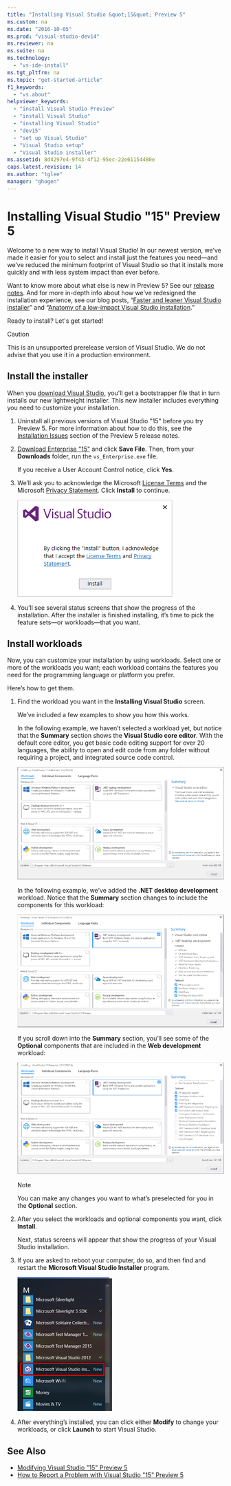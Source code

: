 ```yaml
---
title: "Installing Visual Studio &quot;15&quot; Preview 5"
ms.custom: na
ms.date: "2016-10-05"
ms.prod: "visual-studio-dev14"
ms.reviewer: na
ms.suite: na
ms.technology: 
  - "vs-ide-install"
ms.tgt_pltfrm: na
ms.topic: "get-started-article"
f1_keywords: 
  - "vs.about"
helpviewer_keywords: 
  - "install Visual Studio Preview"
  - "install Visual Studio"
  - "installing Visual Studio"
  - "dev15"
  - "set up Visual Studio"
  - "Visual Studio setup"
  - "Visual Studio installer"
ms.assetid: 8d4297e4-9f43-4f12-95ec-22e61154480e
caps.latest.revision: 14
ms.author: "tglee"
manager: "ghogen"
---
```

# Installing Visual Studio &quot;15&quot; Preview 5
Welcome to a new way to install Visual Studio! In our newest version, we’ve made it easier for you to select and install just the features you need—and we’ve reduced the minimum footprint of Visual Studio so that it installs more quickly and with less system impact than ever before.  
  
 Want to know more about what else is new in Preview 5? See our [release notes](https://www.visualstudio.com/news/releasenotes/vs15-relnotes). And for more in-depth info about how we’ve redesigned the installation experience, see our blog posts, “[Faster and leaner Visual Studio installer](https://blogs.msdn.microsoft.com/visualstudio/2016/04/01/faster-leaner-visual-studio-installer/)” and “[Anatomy of a low-impact Visual Studio installation](https://blogs.msdn.microsoft.com/visualstudio/2016/04/25/anatomy-of-a-low-impact-visual-studio-install/).”  
  
 Ready to install? Let's get started!  
  
> [!CAUTION]
>  This is an unsupported prerelease version of Visual Studio. We do not advise that you use it in a production environment.  
  
## Install the installer  
 When you [download Visual Studio](https://www.visualstudio.com/downloads/visual-studio-next-downloads-vs), you'll get a bootstrapper file that in turn installs our new lightweight installer. This new installer includes everything you need to customize your installation.  
  
1.  Uninstall all previous versions of Visual Studio "15" before you try Preview 5. For more information about how to do this, see the [Installation Issues](https://www.visualstudio.com/news/releasenotes/vs15-relnotes#KIinstall) section of the Preview 5 release notes.  
  
2.  [Download Enterprise "15"](https://www.visualstudio.com/visual-studio-pre-release-downloads/) and click **Save File**.  Then, from your **Downloads** folder, run the `vs_Enterprise.exe` file.  
  
     If you receive a User Account Control notice, click **Yes**.  
  
3.  We’ll ask you to acknowledge the Microsoft [License Terms](https://www.visualstudio.com/support/legal/mt591984) and the Microsoft [Privacy Statement](https://www.visualstudio.com/dn948229). Click **Install** to continue.  
  
     ![Installing Visual Studio '15' Preview 5 &#45; License Terms and Privacy Statement](../install/media/01-installingdev15prev4_licensetermsandprivacystatement.png.PNG "01-InstallingDev15Prev4_LicenseTermsAndPrivacyStatement.PNG")  
  
4.  You’ll see several status screens that show the progress of the installation. After the installer is finished installing, it’s time to pick the feature sets—or workloads—that you want. 
  
## Install workloads  
 Now, you can customize your installation by using workloads. Select one or more of the workloads you want; each workload contains the features you need for the programming language or platform you prefer.  
  
 Here’s how to get them.  
  
1.  Find the workload you want in the **Installing Visual Studio** screen.  
  
     We’ve included a few examples to show you how this works.  
  
     In the following example, we haven’t selected a workload yet, but notice that the **Summary** section shows the **Visual Studio core editor**. With the default core editor, you get basic code editing support for over 20 languages, the ability to open and edit code from any folder without requiring a project, and integrated source code control.  
  
     ![Dev15Prev5-Install-NoWorkloadSelectionYet](../install/media/dev15prev5-install-noworkloadselectionyet.PNG)  
  
     In the following example, we’ve added the **.NET desktop development** workload. Notice that the **Summary** section changes to include the components for this workload:  
  
     ![Dev15Prev5-Install-DotNetWorkloadSelected](../install/media/dev15prev5-install-dotnetworkloadselected.PNG)  
  
     If you scroll down into the **Summary** section, you’ll see some of the **Optional** components that are included in the **Web development** workload:  
  
     ![Dev15Prev5-Install-DotNetWorkloadSelected-ScrollToSeeOptionalComponents](../install/media/dev15prev5-install-dotnetworkloadselected-scrolltoseeoptionalcomponents.PNG)  
  
    > [!NOTE]
    >  You can make any changes you want to what’s preselected for you in the **Optional** section.  
  
2.  After you select the workloads and optional components you want, click **Install**.  
  
    Next, status screens will appear that show the progress of your Visual Studio installation. 
    
3. If you are asked to reboot your computer, do so, and then find and restart the **Microsoft Visual Studio Installer** program.  

    ![00-ModifyingDev15Prev5-FindTheVisualStudioInstaller](../install/media/00-modifyingdev15prev5-findthevisualstudioinstaller.png)

4.    After everything’s installed, you can click either **Modify** to change your workloads, or click **Launch** to start Visual Studio.  

  
## See Also  
* [Modifying Visual Studio "15" Preview 5](../install/modifying-visual-studio--15--preview-5.md)
* [How to Report a Problem with Visual Studio "15" Preview 5](How%20to%20Report%20a%20Problem%20with%20Visual%20Studio%20%2215%22%20Preview%205.md)
 